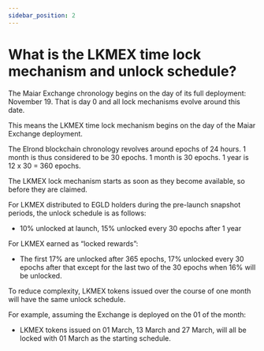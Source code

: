 ```yaml
---
sidebar_position: 2
---
```


# What is the LKMEX time lock mechanism and unlock schedule?

The Maiar Exchange chronology begins on the day of its full deployment: November 19. That is day 0 and all lock mechanisms evolve around this date.

This means the LKMEX time lock mechanism begins on the day of the Maiar Exchange deployment.

The Elrond blockchain chronology revolves around epochs of 24 hours. 1 month is thus considered to be 30 epochs. 1 month is 30 epochs. 1 year is 12 x 30 = 360 epochs.

The LKMEX lock mechanism starts as soon as they become available, so before they are claimed.

For LKMEX distributed to EGLD holders during the pre-launch snapshot periods, the unlock schedule is as follows:

- 10% unlocked at launch, 15% unlocked every 30 epochs after 1 year

For LKMEX earned as “locked rewards”:

- The first 17% are unlocked after 365 epochs, 17% unlocked every 30 epochs after that except for the last two of the 30 epochs when 16% will be unlocked.

To reduce complexity, LKMEX tokens issued over the course of one month will have the same unlock schedule.

For example, assuming the Exchange is deployed on the 01 of the month:

- LKMEX tokens issued on 01 March, 13 March and 27 March, will all be locked with 01 March as the starting schedule.
